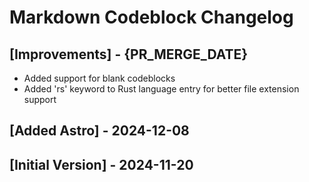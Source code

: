 # Markdown Codeblock Changelog

## [Improvements] - {PR_MERGE_DATE}

- Added support for blank codeblocks
- Added 'rs' keyword to Rust language entry for better file extension support

## [Added Astro] - 2024-12-08

## [Initial Version] - 2024-11-20
